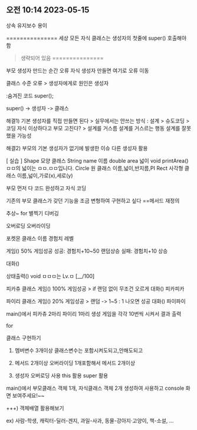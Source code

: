 ## 오전 10:14 2023-05-15

상속
유지보수 용이

===============
세상 모든 자식 클래스는 생성자의 첫줄에
super() 호출해야 함
> 생략되어 있음
===============


부모 생성자 만드는 순간 오류
자식 생성자 만들면 여기로 오류 이동

클래스 수준 오류 > 생성자에게로
원인은 생성자

:숨겨진 코드
super();

super() -> 생성자 -> 클래스

해결1) 기본 생성자를 직접 만들면 된다
	> 실무에서는 안쓰는 방식
: 설계 > 슈도코딩 > 코딩
자식 이상하다고 부모 고친다? > 설계를 거스름
설계를 거스르는 행동
설계를 잘못했을 가능성

해결2) 부모의 기본 생성자가 없기에 발생한 이슈
다른 생성자 활용

[ 실습 ]
Shape 모양 클래스
   String name 이름
   double area 넓이
   void printArea()
      ㅁㅁ의 넓이는 ㅁㅁ.ㅁㅁ입니다.
Circle 원 클래스
   이름,넓이,반지름,PI
Rect 사각형 클래스
   이름,넓이,가로(x),세로(y)

부모 먼저 다 코드 완성하고 자식 코딩


기존의 부모 클래스가 갖던 기능을 조금 변형하여 구현하고 싶다
==메서드 재정의

추상~
for 별찍기
디버깅

오버로딩
오버라이딩

포켓몬 클래스 
   이름
   경험치
   레벨

   게임()
      50% 게임성공
      성공: 경험치+10~50 랜덤상승
      실패: 경험치+10 상승

   대화()

   상태출력() void
      ㅁㅁㅁ는 Lv.ㅁ [__/100]

피카츄 클래스
   게임()
      100% 게임성공 > if 랜덤 없이 무조건 오르게
   대화()
      피카피카

파이리 클래스
   게임()
      20% 게임성공 > 랜덤
       -> 1~5 : 1 나오면 성공
   대화()
      파이파이

main()에서
   피카츄 2마리
   파이리 1마리 생성
   게임을 각각 10번씩 시켜서 결과 출력

for

클래스 구현하기
 1) 멤버변수 3개이상
   클래스변수는 포함시켜도되고,안해도되고

 2) 메서드 2개이상
   오버라이딩 1개포함해서 메서드 2개이상

 3) 생성자 오버로딩 사용
   this 활용
   super 활용

main()에서 부모클래스 객체 1개,
   자식클래스 객체 2개 생성하여 사용하고
   console 화면 보여주세요!~~

+++) 객체배열 활용해보기

ex) 사람-학생, 캐릭터-딜러-겐지, 과일-사과, 동물-강아지·고양이, 책-소설, ...

